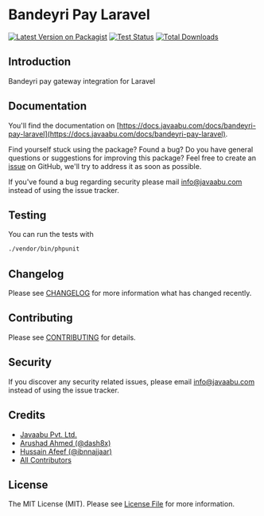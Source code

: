 # Bandeyri Pay Laravel

[![Latest Version on Packagist](https://img.shields.io/packagist/v/javaabu/bandeyri-pay-laravel.svg?style=flat-square)](https://packagist.org/packages/javaabu/bandeyri-pay-laravel)
[![Test Status](../../actions/workflows/run-tests.yml/badge.svg)](../../actions/workflows/run-tests.yml)
[![Total Downloads](https://img.shields.io/packagist/dt/javaabu/bandeyri-pay-laravel.svg?style=flat-square)](https://packagist.org/packages/javaabu/bandeyri-pay-laravel)



## Introduction
Bandeyri pay gateway integration for Laravel

## Documentation

You'll find the documentation on [https://docs.javaabu.com/docs/bandeyri-pay-laravel](https://docs.javaabu.com/docs/bandeyri-pay-laravel).

Find yourself stuck using the package? Found a bug? Do you have general questions or suggestions for improving this package? Feel free to create an [issue](../../issues) on GitHub, we'll try to address it as soon as possible.

If you've found a bug regarding security please mail [info@javaabu.com](mailto:info@javaabu.com) instead of using the issue tracker.


## Testing

You can run the tests with

``` bash
./vendor/bin/phpunit
```

## Changelog

Please see [CHANGELOG](CHANGELOG.md) for more information what has changed recently.

## Contributing

Please see [CONTRIBUTING](CONTRIBUTING.md) for details.

## Security

If you discover any security related issues, please email [info@javaabu.com](mailto:info@javaabu.com) instead of using the issue tracker.

## Credits

- [Javaabu Pvt. Ltd.](https://github.com/javaabu)
- [Arushad Ahmed (@dash8x)](http://arushad.com)
- [Hussain Afeef (@ibnnajjaar)](https://github.com/ibnnajjaar)
- [All Contributors](../../contributors)

## License

The MIT License (MIT). Please see [License File](LICENSE.md) for more information.
